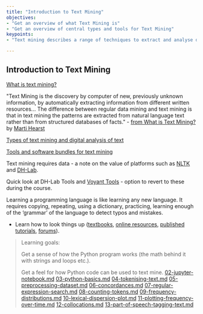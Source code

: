 ```yaml
---
title: "Introduction to Text Mining"
objectives:
- "Get an overview of what Text Mining is"
- "Get an overview of central types and tools for Text Mining"
keypoints:
- "Text mining describes a range of techniques to extract and analyse data from large digital text corpora."

---
```


## Introduction to Text Mining

[What is text mining?](https://www.ub.uio.no/english/libraries/dsc/research-methods/text-mining/)

"Text Mining is the discovery by computer of new, previously unknown information, by automatically extracting information from different written resources... The difference between regular data mining and text mining is that in text mining the patterns are extracted from natural language text rather than from structured databases of facts." - [from What is Text Mining?](https://people.ischool.berkeley.edu/~hearst/text-mining.html) by [Marti Hearst](https://en.wikipedia.org/wiki/Marti_Hearst)

[Types of text mining and digital analysis of text](https://www.ub.uio.no/english/libraries/dsc/research-methods/text-mining/text-mining-types.html)

[Tools and software bundles for text mining](https://www.ub.uio.no/english/libraries/dsc/research-methods/text-mining/tools-software-bundles.html)

Text mining requires data - a note on the value of platforms such as [NLTK](https://www.nltk.org/) and [DH-Lab](https://www.nb.no/dh-lab/).

Quick look at DH-Lab Tools and [Voyant Tools](https://voyant-tools.org/) - option to revert to these during the course.

Learning a programming language is like learning any new language. It requires copying, repeating, using a dictionary, practicing, learning enough of the ‘grammar’ of the language to detect typos and mistakes.

- Learn how to look things up ([textbooks](https://www.nltk.org/book/), [online resources](https://github.com/sgsinclair/alta/blob/2eb10ab6787d032e317ce883fb0bc3427406333d/ipynb/Useful%20Resources.ipynb), [published tutorials](https://programminghistorian.org/en/lessons/?topic=python), [forums](https://stackoverflow.com/)).

> Learning goals: 
> 
> Get a sense of how the Python program works (the math behind it with strings and loops etc.).
> 
> Get a feel for how Python code can be used to text mine.
[02-jupyter-notebook.md](https://github.com/ang-uio/text-mining-ws/files/11239234/02-jupyter-notebook.md)
[03-python-basics.md](https://github.com/ang-uio/text-mining-ws/files/11239235/03-python-basics.md)
[04-tokenising-text.md](https://github.com/ang-uio/text-mining-ws/files/11239236/04-tokenising-text.md)
[05-preprocessing-dataset.md](https://github.com/ang-uio/text-mining-ws/files/11239237/05-preprocessing-dataset.md)
[06-concordances.md](https://github.com/ang-uio/text-mining-ws/files/11239238/06-concordances.md)
[07-regular-expression-search.md](https://github.com/ang-uio/text-mining-ws/files/11239239/07-regular-expression-search.md)
[08-counting-tokens.md](https://github.com/ang-uio/text-mining-ws/files/11239240/08-counting-tokens.md)
[09-frequency-distributions.md](https://github.com/ang-uio/text-mining-ws/files/11239241/09-frequency-distributions.md)
[10-lexical-dispersion-plot.md](https://github.com/ang-uio/text-mining-ws/files/11239242/10-lexical-dispersion-plot.md)
[11-plotting-frequency-over-time.md](https://github.com/ang-uio/text-mining-ws/files/11239243/11-plotting-frequency-over-time.md)
[12-collocations.md](https://github.com/ang-uio/text-mining-ws/files/11239244/12-collocations.md)
[13-part-of-speech-tagging-text.md](https://github.com/ang-uio/text-mining-ws/files/11239245/13-part-of-speech-tagging-text.md)
